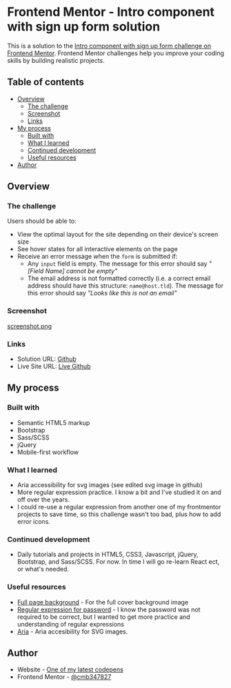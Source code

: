 # Frontend Mentor - Intro component with sign up form solution

This is a solution to the [Intro component with sign up form challenge on Frontend Mentor](https://www.frontendmentor.io/challenges/intro-component-with-signup-form-5cf91bd49edda32581d28fd1). Frontend Mentor challenges help you improve your coding skills by building realistic projects. 

## Table of contents

- [Overview](#overview)
  - [The challenge](#the-challenge)
  - [Screenshot](#screenshot)
  - [Links](#links)
- [My process](#my-process)
  - [Built with](#built-with)
  - [What I learned](#what-i-learned)
  - [Continued development](#continued-development)
  - [Useful resources](#useful-resources)
- [Author](#author)

## Overview

### The challenge

Users should be able to:

- View the optimal layout for the site depending on their device's screen size
- See hover states for all interactive elements on the page
- Receive an error message when the `form` is submitted if:
  - Any `input` field is empty. The message for this error should say *"[Field Name] cannot be empty"*
  - The email address is not formatted correctly (i.e. a correct email address should have this structure: `name@host.tld`). The message for this error should say *"Looks like this is not an email"*

### Screenshot

[screenshot.png](https://postimg.cc/Wdy1fWvB)


### Links

- Solution URL: [Github](https://github.com/cmb347827/intro-component-with-signup-form-master-github.io)
- Live Site URL: [Live Github](https://cmb347827.github.io/intro-component-with-signup-form-master-github.io/)

## My process

### Built with

- Semantic HTML5 markup
- Bootstrap
- Sass/SCSS
- jQuery
- Mobile-first workflow


### What I learned

- Aria accessibility for svg images (see edited svg image in github)
- More regular expression practice. I know a bit and I've studied it on and off over the years.
- I could re-use a regular expression from another one of my frontmentor projects to save time, so this challenge wasn't too bad, plus how to add error icons.

### Continued development

- Daily tutorials and projects in HTML5, CSS3, Javascript, jQuery, Bootstrap, and Sass/SCSS. For now.  In time I will go re-learn React ect, or what's needed.

### Useful resources

- [Full page background](https://css-tricks.com/perfect-full-page-background-image/) - For the full cover background image
- [Regular expression for password](https://stackoverflow.com/questions/19605150/regex-for-password-must-contain-at-least-eight-characters-at-least-one-number-a) - I know the password was not required to be correct, but I wanted to get more practice and understanding of regular expressions
- [Aria](https://a11y-101.com/development/svg) - Aria accesibility for SVG images.

## Author

- Website - [One of my latest codepens](https://codepen.io/cynthiab72/pen/oNybYON)
- Frontend Mentor - [@cmb347827](https://www.frontendmentor.io/profile/cmb347827)

